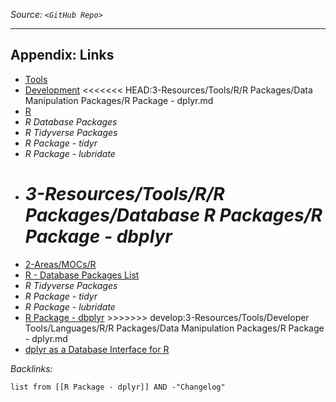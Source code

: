 *Source: `<GitHub Repo>`*

---

## Appendix: Links

* [Tools](../../../../../Tools.md)
* [Development](../../../../../../../2-Areas/MOCs/Development.md)
  \<\<\<\<\<\<\< HEAD:3-Resources/Tools/R/R Packages/Data Manipulation Packages/R Package - dplyr.md
* [R](../../../../../../../2-Areas/Code/R/R.md)
* *R Database Packages*
* *R Tidyverse Packages*
* *R Package - tidyr*
* *R Package - lubridate*
* *3-Resources/Tools/R/R Packages/Database R Packages/R Package - dbplyr*
  =======
* [2-Areas/MOCs/R](../../../../../../../2-Areas/MOCs/R.md)
* [R - Database Packages List](../../../../../../../2-Areas/Lists/R%20-%20Database%20Packages%20List.md)
* *R Tidyverse Packages*
* *R Package - tidyr*
* *R Package - lubridate*
* [R Package - dbplyr](../Database%20R%20Packages/R%20Package%20-%20dbplyr.md)
  \>>>>>>> develop:3-Resources/Tools/Developer Tools/Languages/R/R Packages/Data Manipulation Packages/R Package - dplyr.md
* [dplyr as a Database Interface for R](../../../../../../../0-Slipbox/dplyr%20as%20a%20Database%20Interface%20for%20R.md)

*Backlinks:*

````dataview
list from [[R Package - dplyr]] AND -"Changelog"
````
